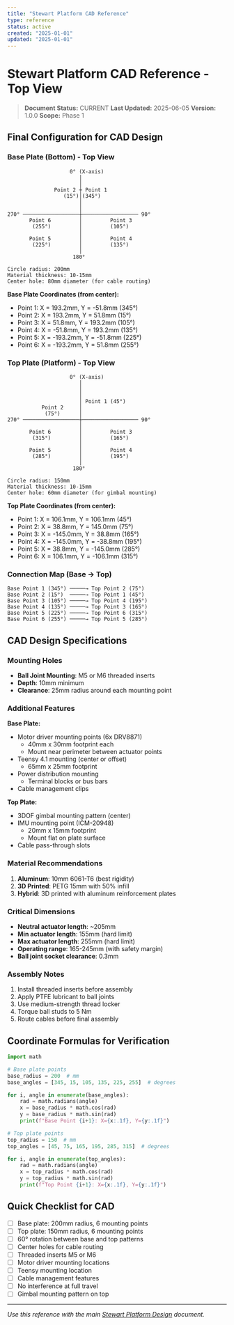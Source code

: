 ```yaml
---
title: "Stewart Platform CAD Reference"
type: reference
status: active
created: "2025-01-01"
updated: "2025-01-01"
---
```


# Stewart Platform CAD Reference - Top View

> **Document Status:** CURRENT
> **Last Updated:** 2025-06-05
> **Version:** 1.0.0
> **Scope:** Phase 1

## Final Configuration for CAD Design

### Base Plate (Bottom) - Top View
```
                    0° (X-axis)
                       │
                       │
               Point 2 ┼ Point 1
                  (15°)│(345°)
                       │
                       │
270° ──────────────────┼────────────────── 90°
       Point 6         │         Point 3
        (255°)         │         (105°)
                       │
       Point 5         │         Point 4
        (225°)         │         (135°)
                       │
                     180°

Circle radius: 200mm
Material thickness: 10-15mm
Center hole: 80mm diameter (for cable routing)
```

**Base Plate Coordinates (from center):**
- Point 1: X = 193.2mm, Y = -51.8mm  (345°)
- Point 2: X = 193.2mm, Y = 51.8mm   (15°)
- Point 3: X = 51.8mm, Y = 193.2mm   (105°)
- Point 4: X = -51.8mm, Y = 193.2mm  (135°)
- Point 5: X = -193.2mm, Y = -51.8mm (225°)
- Point 6: X = -193.2mm, Y = 51.8mm  (255°)

### Top Plate (Platform) - Top View
```
                    0° (X-axis)
                       │
                       │
                       │
                       │ Point 1 (45°)
           Point 2     │
            (75°)      │
270° ──────────────────┼────────────────── 90°
                       │
       Point 6         │         Point 3
        (315°)         │         (165°)
                       │
       Point 5         │         Point 4
        (285°)         │         (195°)
                       │
                     180°

Circle radius: 150mm
Material thickness: 10-15mm
Center hole: 60mm diameter (for gimbal mounting)
```

**Top Plate Coordinates (from center):**
- Point 1: X = 106.1mm, Y = 106.1mm  (45°)
- Point 2: X = 38.8mm, Y = 145.0mm   (75°)
- Point 3: X = -145.0mm, Y = 38.8mm  (165°)
- Point 4: X = -145.0mm, Y = -38.8mm (195°)
- Point 5: X = 38.8mm, Y = -145.0mm  (285°)
- Point 6: X = 106.1mm, Y = -106.1mm (315°)

### Connection Map (Base → Top)
```
Base Point 1 (345°) ─────→ Top Point 2 (75°)
Base Point 2 (15°)  ─────→ Top Point 1 (45°)
Base Point 3 (105°) ─────→ Top Point 4 (195°)
Base Point 4 (135°) ─────→ Top Point 3 (165°)
Base Point 5 (225°) ─────→ Top Point 6 (315°)
Base Point 6 (255°) ─────→ Top Point 5 (285°)
```

## CAD Design Specifications

### Mounting Holes
- **Ball Joint Mounting**: M5 or M6 threaded inserts
- **Depth**: 10mm minimum
- **Clearance**: 25mm radius around each mounting point

### Additional Features

**Base Plate:**
- Motor driver mounting points (6x DRV8871)
  - 40mm x 30mm footprint each
  - Mount near perimeter between actuator points
- Teensy 4.1 mounting (center or offset)
  - 65mm x 25mm footprint
- Power distribution mounting
  - Terminal blocks or bus bars
- Cable management clips

**Top Plate:**
- 3DOF gimbal mounting pattern (center)
- IMU mounting point (ICM-20948)
  - 20mm x 15mm footprint
  - Mount flat on plate surface
- Cable pass-through slots

### Material Recommendations
1. **Aluminum**: 10mm 6061-T6 (best rigidity)
2. **3D Printed**: PETG 15mm with 50% infill
3. **Hybrid**: 3D printed with aluminum reinforcement plates

### Critical Dimensions
- **Neutral actuator length**: ~205mm
- **Min actuator length**: 155mm (hard limit)
- **Max actuator length**: 255mm (hard limit)
- **Operating range**: 165-245mm (with safety margin)
- **Ball joint socket clearance**: 0.3mm

### Assembly Notes
1. Install threaded inserts before assembly
2. Apply PTFE lubricant to ball joints
3. Use medium-strength thread locker
4. Torque ball studs to 5 Nm
5. Route cables before final assembly

## Coordinate Formulas for Verification

```python
import math

# Base plate points
base_radius = 200  # mm
base_angles = [345, 15, 105, 135, 225, 255]  # degrees

for i, angle in enumerate(base_angles):
    rad = math.radians(angle)
    x = base_radius * math.cos(rad)
    y = base_radius * math.sin(rad)
    print(f"Base Point {i+1}: X={x:.1f}, Y={y:.1f}")

# Top plate points
top_radius = 150  # mm
top_angles = [45, 75, 165, 195, 285, 315]  # degrees

for i, angle in enumerate(top_angles):
    rad = math.radians(angle)
    x = top_radius * math.cos(rad)
    y = top_radius * math.sin(rad)
    print(f"Top Point {i+1}: X={x:.1f}, Y={y:.1f}")
```

## Quick Checklist for CAD

- [ ] Base plate: 200mm radius, 6 mounting points
- [ ] Top plate: 150mm radius, 6 mounting points
- [ ] 60° rotation between base and top patterns
- [ ] Center holes for cable routing
- [ ] Threaded inserts M5 or M6
- [ ] Motor driver mounting locations
- [ ] Teensy mounting location
- [ ] Cable management features
- [ ] No interference at full travel
- [ ] Gimbal mounting pattern on top

---

*Use this reference with the main [Stewart Platform Design](stewart-platform-design.md) document.*
